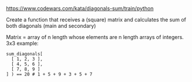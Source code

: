 https://www.codewars.com/kata/diagonals-sum/train/python

Create a function that receives a (square) matrix and calculates the sum of both diagonals (main and secondary)

Matrix = array of n length whose elements are n length arrays of integers.
3x3 example:
```
sum_diagonals[
  [ 1, 2, 3 ],
  [ 4, 5, 6 ],
  [ 7, 8, 9 ]
] ) == 20 # 1 + 5 + 9 + 3 + 5 + 7
```
